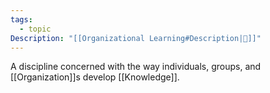 ```yaml
---
tags:
  - topic
Description: "[[Organizational Learning#Description|📝]]"
---
```

A discipline concerned with the way individuals, groups, and [[Organization]]s develop [[Knowledge]].